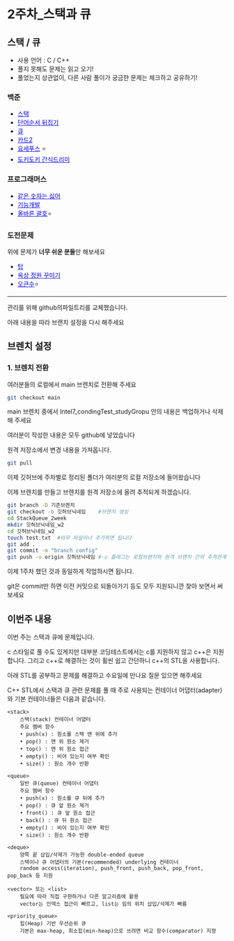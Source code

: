 # 2주차_스택과 큐

## 스택 / 큐
- 사용 언어 : C / C++<br>
- 풀지 못해도 문제는 읽고 오기!
- 풀었는지 상관없이, 다른 사람 풀이가 궁금한 문제는 체크하고 공유하기!

### 백준

- <a href="https://www.acmicpc.net/problem/10828" style="color: blue;">스택</a>
- <a href="https://www.acmicpc.net/problem/12605" style="color: blue;">단어순서 뒤집기</a>
- <a href="https://www.acmicpc.net/problem/10845" style="color: blue;">큐</a>
- <a href="https://www.acmicpc.net/problem/2164" style="color: blue;">카드2</a>
- <a href="https://www.acmicpc.net/problem/1158" style="color: blue;">요세푸스</a> ⭐ 
- <a href="https://www.acmicpc.net/problem/12789" style="color: blue;">도키도키 간식드리미</a>

### 프로그래머스

- <a href="https://school.programmers.co.kr/learn/courses/30/lessons/12906" style="color: blue;">같은 숫자는 싫어</a>
- <a href="https://school.programmers.co.kr/learn/courses/30/lessons/42586" style="color: blue;">기능개발</a>
- <a href="https://school.programmers.co.kr/learn/courses/30/lessons/12909" style="color: blue;">올바른 괄호</a>⭐ 

### 도전문제
위에 문제가 **너무 쉬운 분들**만 해보세요

- <a href="https://www.acmicpc.net/problem/2493" style="color: blue;">탑</a>
- <a href="https://www.acmicpc.net/problem/6198" style="color: blue;">옥상 정원 꾸미기</a>
- <a href="https://www.acmicpc.net/problem/17298" style="color: blue;">오큰수</a>⭐ 


------------------------------------
관리를 위해 github의파일트리를 교체했습니다.

아래 내용을 따라 브랜치 설정을 다시 해주세요

## 브렌치 설정

### 1. 브렌치 전환
여러분들의 로컬에서 main 브렌치로 전환해 주세요

```bash
git checkout main
```

main 브렌치 중에서 Intel7_condingTest_studyGropu 안의 내용은 백업하거나 삭제해 주세요

여러분이 작성한 내용은 모두 github에 넣었습니다

원격 저장소에서 변경 내용을 가져옵니다.


```bash
git pull
```

이제 깃허브에 주차별로 정리된 폴더가 여러분의 로컬 저장소에 들어왔습니다

이제 브렌치를 만들고 브렌치를 원격 저장소에 올려 추적되게 하겠습니다.


```bash
git branch -D 기존브렌치
git checkout -b 깃허브닉네임    #브렌치 생성
cd StackQueue_2week
mkdir 깃허브닉네임_w2
cd 깃허브닉네임_w2
touch test.txt  #아무 파일이나 추가하면 됩니다
git add .
git commit -m "branch config"
git push -u origin 깃허브닉네임 #-u 플래그는 로컬브랜치와 원격 브랜치 간의 추적관계를 설정합니다.
```

이제 1주차 했던 것과 동일하게 작업하시면 됩니다.

git은 commit만 하면 이전 커밋으로 되돌아가기 등도 모두 지원되니깐 찾아 보면서 써보세요

## 이번주 내용
이번 주는 스택과 큐에 문제입니다.

c 스타일로 풀 수도 있게지만 대부분 코딩테스트에서는 c를 지원하지 않고 c++은 지원합니다. 그리고 c++로 해결하는 것이 휠씬 쉽고 간단하니 c++의 STL을 사용합니다.

아래 STL를 공부하고 문제를 해결하고 수요일에 만나요
질문 있으면 해주세요

C++ STL에서 스택과 큐 관련 문제를 풀 때 주로 사용되는 컨테이너 어댑터(adapter)와 기본 컨테이너들은 다음과 같습니다.

    <stack>
        스택(stack) 컨테이너 어댑터
        주요 멤버 함수
        • push(x) : 원소를 스택 맨 위에 추가
        • pop() : 맨 위 원소 제거
        • top() : 맨 위 원소 접근
        • empty() : 비어 있는지 여부 확인
        • size() : 원소 개수 반환

    <queue>
        일반 큐(queue) 컨테이너 어댑터
        주요 멤버 함수
        • push(x) : 원소를 큐 뒤에 추가
        • pop() : 큐 앞 원소 제거
        • front() : 큐 앞 원소 접근
        • back() : 큐 뒤 원소 접근
        • empty() : 비어 있는지 여부 확인
        • size() : 원소 개수 반환

    <deque>
        양쪽 끝 삽입/삭제가 가능한 double-ended queue
        스택이나 큐 어댑터의 기본(recommended) underlying 컨테이너
        random access(iteration), push_front, push_back, pop_front, pop_back 등 지원

    <vector> 또는 <list>
        필요에 따라 직접 구현하거나 다른 알고리즘에 활용
        vector는 인덱스 접근이 빠르고, list는 임의 위치 삽입/삭제가 빠름

    <priority_queue>
        힙(Heap) 기반 우선순위 큐
        기본은 max-heap, 최소힙(min-heap)으로 쓰려면 비교 함수(comparator) 지정







